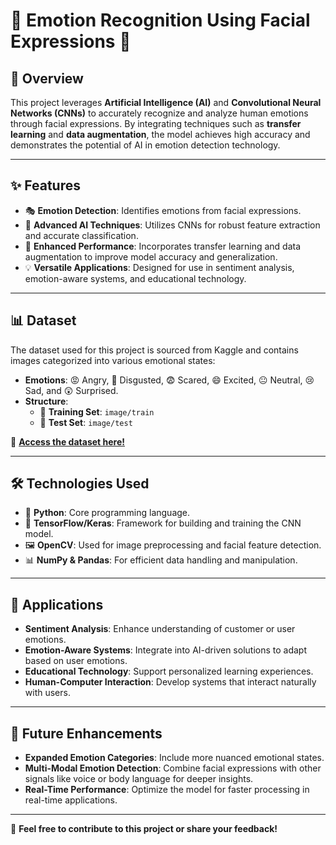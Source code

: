# 🌟 Emotion Recognition Using Facial Expressions 🌟

## 📖 Overview  
This project leverages **Artificial Intelligence (AI)** and **Convolutional Neural Networks (CNNs)** to accurately recognize and analyze human emotions through facial expressions. By integrating techniques such as **transfer learning** and **data augmentation**, the model achieves high accuracy and demonstrates the potential of AI in emotion detection technology.  

---

## ✨ Features  
- 🎭 **Emotion Detection**: Identifies emotions from facial expressions.  
- 🧠 **Advanced AI Techniques**: Utilizes CNNs for robust feature extraction and accurate classification.  
- 🚀 **Enhanced Performance**: Incorporates transfer learning and data augmentation to improve model accuracy and generalization.  
- 💡 **Versatile Applications**: Designed for use in sentiment analysis, emotion-aware systems, and educational technology.  

---

## 📊 Dataset  
The dataset used for this project is sourced from Kaggle and contains images categorized into various emotional states:  
- **Emotions**: 😡 Angry, 🤢 Disgusted, 😨 Scared, 😄 Excited, 😐 Neutral, 😢 Sad, and 😲 Surprised.  
- **Structure**:  
  - 📂 **Training Set**: `image/train`  
  - 📂 **Test Set**: `image/test`  

🎯 **[Access the dataset here!](https://www.kaggle.com/datasets/ananthu017/emotion-detection-fer/data)**  

---

## 🛠️ Technologies Used  
- 🐍 **Python**: Core programming language.  
- 🔗 **TensorFlow/Keras**: Framework for building and training the CNN model.  
- 🖼️ **OpenCV**: Used for image preprocessing and facial feature detection.  
- 📊 **NumPy & Pandas**: For efficient data handling and manipulation.  

---

## 🚀 Applications  
-  **Sentiment Analysis**: Enhance understanding of customer or user emotions.  
-  **Emotion-Aware Systems**: Integrate into AI-driven solutions to adapt based on user emotions.  
-  **Educational Technology**: Support personalized learning experiences.  
-  **Human-Computer Interaction**: Develop systems that interact naturally with users.  

---

## 🌟 Future Enhancements  
-  **Expanded Emotion Categories**: Include more nuanced emotional states.  
-  **Multi-Modal Emotion Detection**: Combine facial expressions with other signals like voice or body language for deeper insights.  
-  **Real-Time Performance**: Optimize the model for faster processing in real-time applications.  

---

🎉 **Feel free to contribute to this project or share your feedback!**
